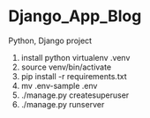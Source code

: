 # Django_App_Blog
Python, Django project
1. install python virtualenv .venv
2. source venv/bin/activate
3. pip install -r requirements.txt
4. mv .env-sample .env
5. ./manage.py createsuperuser
6. ./manage.py runserver
